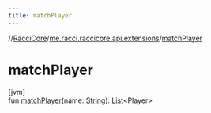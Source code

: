 ```yaml
---
title: matchPlayer
---
```

//[RacciCore](../../index.html)/[me.racci.raccicore.api.extensions](index.html)/[matchPlayer](match-player.html)



# matchPlayer



[jvm]\
fun [matchPlayer](match-player.html)(name: [String](https://kotlinlang.org/api/latest/jvm/stdlib/kotlin/-string/index.html)): [List](https://kotlinlang.org/api/latest/jvm/stdlib/kotlin.collections/-list/index.html)&lt;Player&gt;




